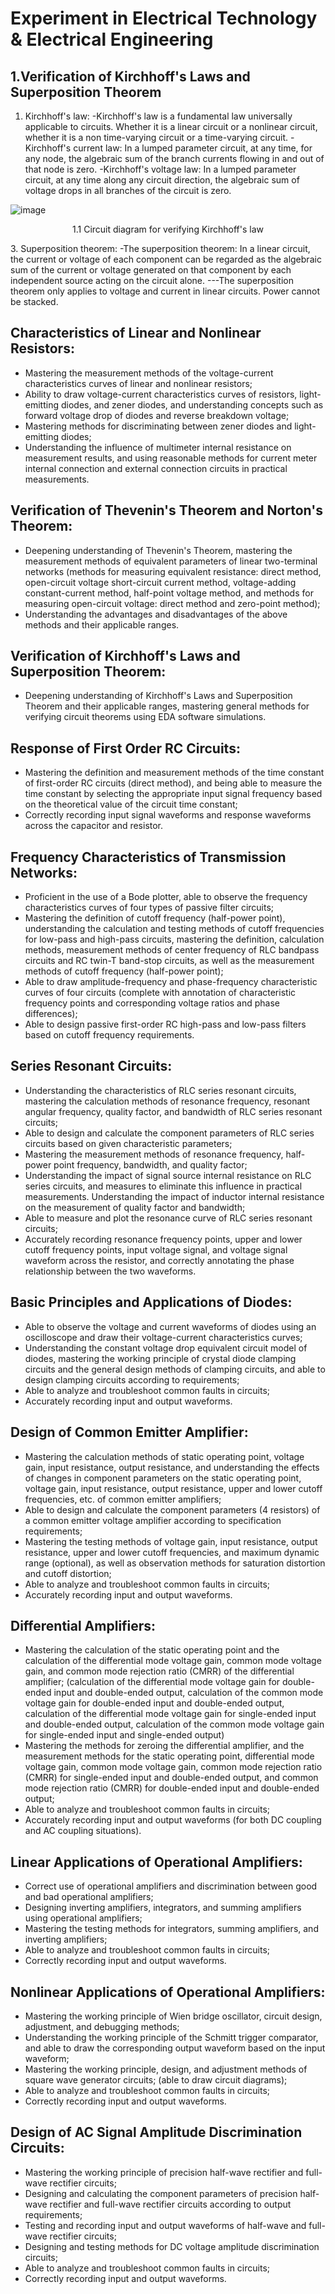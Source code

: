 # Experiment in Electrical Technology & Electrical Engineering

## 1.Verification of Kirchhoff's Laws and Superposition Theorem
1. Kirchhoff's law:
-Kirchhoff's law is a fundamental law universally applicable to circuits. Whether it is a linear circuit or a nonlinear circuit, whether it is a non time-varying circuit or a time-varying circuit.
-Kirchhoff's current law: In a lumped parameter circuit, at any time, for any node, the algebraic sum of the branch currents flowing in and out of that node is zero.
-Kirchhoff's voltage law: In a lumped parameter circuit, at any time along any circuit direction, the algebraic sum of voltage drops in all branches of the circuit is zero.

![image](https://github.com/DarthEricXD/Experiment-in-Electrical-Technology-and-Electrical-Engineering/blob/main/pics/1.1%20Circuit%20diagram%20for%20verifying%20Kirchhoff's%20law.png)
<p align="center">1.1 Circuit diagram for verifying Kirchhoff's law</p>
3. Superposition theorem:
-The superposition theorem: In a linear circuit, the current or voltage of each component can be regarded as the algebraic sum of the current or voltage generated on that component by each independent source acting on the circuit alone. ---The superposition theorem only applies to voltage and current in linear circuits. Power cannot be stacked.


## Characteristics of Linear and Nonlinear Resistors:
- Mastering the measurement methods of the voltage-current characteristics curves of linear and nonlinear resistors;
- Ability to draw voltage-current characteristics curves of resistors, light-emitting diodes, and zener diodes, and understanding concepts such as forward voltage drop of diodes and reverse breakdown voltage;
- Mastering methods for discriminating between zener diodes and light-emitting diodes;
- Understanding the influence of multimeter internal resistance on measurement results, and using reasonable methods for current meter internal connection and external connection circuits in practical measurements.

## Verification of Thevenin's Theorem and Norton's Theorem:
- Deepening understanding of Thevenin's Theorem, mastering the measurement methods of equivalent parameters of linear two-terminal networks (methods for measuring equivalent resistance: direct method, open-circuit voltage short-circuit current method, voltage-adding constant-current method, half-point voltage method, and methods for measuring open-circuit voltage: direct method and zero-point method);
- Understanding the advantages and disadvantages of the above methods and their applicable ranges.

## Verification of Kirchhoff's Laws and Superposition Theorem:
- Deepening understanding of Kirchhoff's Laws and Superposition Theorem and their applicable ranges, mastering general methods for verifying circuit theorems using EDA software simulations.

## Response of First Order RC Circuits:
- Mastering the definition and measurement methods of the time constant of first-order RC circuits (direct method), and being able to measure the time constant by selecting the appropriate input signal frequency based on the theoretical value of the circuit time constant;
- Correctly recording input signal waveforms and response waveforms across the capacitor and resistor.

## Frequency Characteristics of Transmission Networks:
- Proficient in the use of a Bode plotter, able to observe the frequency characteristics curves of four types of passive filter circuits;
- Mastering the definition of cutoff frequency (half-power point), understanding the calculation and testing methods of cutoff frequencies for low-pass and high-pass circuits, mastering the definition, calculation methods, measurement methods of center frequency of RLC bandpass circuits and RC twin-T band-stop circuits, as well as the measurement methods of cutoff frequency (half-power point);
- Able to draw amplitude-frequency and phase-frequency characteristic curves of four circuits (complete with annotation of characteristic frequency points and corresponding voltage ratios and phase differences);
- Able to design passive first-order RC high-pass and low-pass filters based on cutoff frequency requirements.

## Series Resonant Circuits:
- Understanding the characteristics of RLC series resonant circuits, mastering the calculation methods of resonance frequency, resonant angular frequency, quality factor, and bandwidth of RLC series resonant circuits;
- Able to design and calculate the component parameters of RLC series circuits based on given characteristic parameters;
- Mastering the measurement methods of resonance frequency, half-power point frequency, bandwidth, and quality factor;
- Understanding the impact of signal source internal resistance on RLC series circuits, and measures to eliminate this influence in practical measurements. Understanding the impact of inductor internal resistance on the measurement of quality factor and bandwidth;
- Able to measure and plot the resonance curve of RLC series resonant circuits;
- Accurately recording resonance frequency points, upper and lower cutoff frequency points, input voltage signal, and voltage signal waveform across the resistor, and correctly annotating the phase relationship between the two waveforms.

## Basic Principles and Applications of Diodes:
- Able to observe the voltage and current waveforms of diodes using an oscilloscope and draw their voltage-current characteristics curves;
- Understanding the constant voltage drop equivalent circuit model of diodes, mastering the working principle of crystal diode clamping circuits and the general design methods of clamping circuits, and able to design clamping circuits according to requirements;
- Able to analyze and troubleshoot common faults in circuits;
- Accurately recording input and output waveforms.

## Design of Common Emitter Amplifier:
- Mastering the calculation methods of static operating point, voltage gain, input resistance, output resistance, and understanding the effects of changes in component parameters on the static operating point, voltage gain, input resistance, output resistance, upper and lower cutoff frequencies, etc. of common emitter amplifiers;
- Able to design and calculate the component parameters (4 resistors) of a common emitter voltage amplifier according to specification requirements;
- Mastering the testing methods of voltage gain, input resistance, output resistance, upper and lower cutoff frequencies, and maximum dynamic range (optional), as well as observation methods for saturation distortion and cutoff distortion;
- Able to analyze and troubleshoot common faults in circuits;
- Accurately recording input and output waveforms.

## Differential Amplifiers:
- Mastering the calculation of the static operating point and the calculation of the differential mode voltage gain, common mode voltage gain, and common mode rejection ratio (CMRR) of the differential amplifier; (calculation of the differential mode voltage gain for double-ended input and double-ended output, calculation of the common mode voltage gain for double-ended input and double-ended output, calculation of the differential mode voltage gain for single-ended input and double-ended output, calculation of the common mode voltage gain for single-ended input and single-ended output)
- Mastering the methods for zeroing the differential amplifier, and the measurement methods for the static operating point, differential mode voltage gain, common mode voltage gain, common mode rejection ratio (CMRR) for single-ended input and double-ended output, and common mode rejection ratio (CMRR) for double-ended input and double-ended output;
- Able to analyze and troubleshoot common faults in circuits;
- Accurately recording input and output waveforms (for both DC coupling and AC coupling situations).

## Linear Applications of Operational Amplifiers:
- Correct use of operational amplifiers and discrimination between good and bad operational amplifiers;
- Designing inverting amplifiers, integrators, and summing amplifiers using operational amplifiers;
- Mastering the testing methods for integrators, summing amplifiers, and inverting amplifiers;
- Able to analyze and troubleshoot common faults in circuits;
- Correctly recording input and output waveforms.

## Nonlinear Applications of Operational Amplifiers:
- Mastering the working principle of Wien bridge oscillator, circuit design, adjustment, and debugging methods;
- Understanding the working principle of the Schmitt trigger comparator, and able to draw the corresponding output waveform based on the input waveform;
- Mastering the working principle, design, and adjustment methods of square wave generator circuits; (able to draw circuit diagrams);
- Able to analyze and troubleshoot common faults in circuits;
- Correctly recording input and output waveforms.

## Design of AC Signal Amplitude Discrimination Circuits:
- Mastering the working principle of precision half-wave rectifier and full-wave rectifier circuits;
- Designing and calculating the component parameters of precision half-wave rectifier and full-wave rectifier circuits according to output requirements;
- Testing and recording input and output waveforms of half-wave and full-wave rectifier circuits;
- Designing and testing methods for DC voltage amplitude discrimination circuits;
- Able to analyze and troubleshoot common faults in circuits;
- Correctly recording input and output waveforms.
